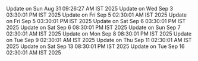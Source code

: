 Update on Sun Aug 31 09:26:27 AM IST 2025
Update on Wed Sep  3 03:30:01 PM IST 2025
Update on Fri Sep  5 02:30:01 AM IST 2025
Update on Fri Sep  5 03:30:01 PM IST 2025
Update on Sat Sep  6 03:30:01 PM IST 2025
Update on Sat Sep  6 08:30:01 PM IST 2025
Update on Sun Sep  7 02:30:01 AM IST 2025
Update on Mon Sep  8 08:30:01 PM IST 2025
Update on Tue Sep  9 02:30:01 AM IST 2025
Update on Thu Sep 11 02:30:01 AM IST 2025
Update on Sat Sep 13 08:30:01 PM IST 2025
Update on Tue Sep 16 02:30:01 AM IST 2025
